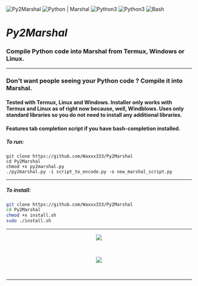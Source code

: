 ![Py2Marshal](https://img.shields.io/badge/WaXxX-Py2Marshal-turquoise.svg)
![Python | Marshal](https://img.shields.io/badge/Python-Marshal-purple.svg)
![Python3](https://img.shields.io/badge/Python-V3-orange.svg)
![Python3](https://img.shields.io/badge/Python%20-Powered-pink.svg)
![Bash](https://img.shields.io/badge/Bash%20-Installer-magenta.svg)
<!--<p align="center">
  <img src="https://imgur.com/obwRNVf.png" width="200" height="200">
</p><hr>-->

# ***Py2Marshal***

### Compile Python code into Marshal from Termux, Windows or Linux. 
<hr>

### Don't want people seeing your Python code ? Compile it into Marshal. 
#### Tested with Termux, Linux and Windows. Installer only works with Termux and Linux as of right now because, well, Windblows. Uses only standard libraries so you do not need to install any additional libraries.

#### Features tab completion script if you have bash-completion installed. 
##### To run:
```shell
git clone https://github.com/Waxxx333/Py2Marshal
cd Py2Marshal
chmod +x py2marshal.py
./py2marshal.py -i script_to_encode.py -o new_marshal_script.py
```
<hr>

##### To install: 
```bash
git clone https://github.com/Waxxx333/Py2Marshal
cd Py2Marshal
chmod +x install.sh
sudo ./install.sh
```
<hr> 
<p align="center">
  <img src="https://imgur.com/7mAzEXl.png">
</p> <br>

<p align="center">
  <img src="https://imgur.com/CpNZqcL.png">
</p> <br>
<hr>


